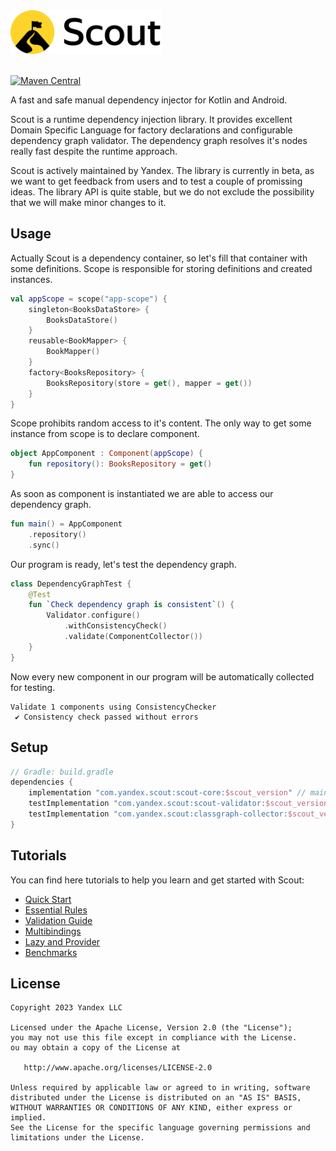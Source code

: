 <picture>
  <source media="(prefers-color-scheme: dark)" srcset="./docs/assets/scout-logo-dark.png">
  <img src="./docs/assets/scout-logo-light.png" alt="Swift logo" height="70">
</picture>

<div><br></div>

[![Maven Central][mavenbadge-svg]][mavencentral]

A fast and safe manual dependency injector for Kotlin and Android.

Scout is a runtime dependency injection library. It provides excellent Domain Specific 
Language for factory declarations and configurable dependency graph validator. The dependency 
graph resolves it's nodes really fast despite the runtime approach.

Scout is actively maintained by Yandex. The library is currently in beta, as we want to get 
feedback from users and to test a couple of promissing ideas. The library API is quite stable, 
but we do not exclude the possibility that we will make minor changes to it.

## Usage

Actually Scout is a dependency container, so let's fill that container with some definitions. 
Scope is responsible for storing definitions and created instances.
```kotlin
val appScope = scope("app-scope") {
    singleton<BooksDataStore> {
        BooksDataStore()
    }
    reusable<BookMapper> {
        BookMapper()
    }
    factory<BooksRepository> {
        BooksRepository(store = get(), mapper = get())
    }
}
```

Scope prohibits random access to it's content. The only way to get some instance from scope is 
to declare component.
```kotlin
object AppComponent : Component(appScope) {
    fun repository(): BooksRepository = get()
}
```

As soon as component is instantiated we are able to access our dependency graph.
```kotlin
fun main() = AppComponent
    .repository()
    .sync()
```

Our program is ready, let's test the dependency graph.
```kotlin
class DependencyGraphTest {
    @Test
    fun `Check dependency graph is consistent`() {
        Validator.configure()
            .withConsistencyCheck()
            .validate(ComponentCollector())
    }
}
```

Now every new component in our program will be automatically collected for testing.
```
Validate 1 components using ConsistencyChecker
 ✔ Consistency check passed without errors
```

## Setup
```groovy
// Gradle: build.gradle
dependencies {
    implementation "com.yandex.scout:scout-core:$scout_version" // main library
    testImplementation "com.yandex.scout:scout-validator:$scout_version" // validator and built-in checks
    testImplementation "com.yandex.scout:classgraph-collector:$scout_version" // built-in component collector
}
```

## Tutorials

You can find here tutorials to help you learn and get started with Scout:
- [Quick Start](docs/quick-start-guide.md)
- [Essential Rules](docs/essential-rules.md)
- [Validation Guide](docs/validation.md)
- [Multibindings](docs/multibindings.md)
- [Lazy and Provider](docs/deferred-requests.md)
- [Benchmarks](docs/benchmarks.md)

## License
```
Copyright 2023 Yandex LLC

Licensed under the Apache License, Version 2.0 (the "License");
you may not use this file except in compliance with the License.
ou may obtain a copy of the License at

   http://www.apache.org/licenses/LICENSE-2.0

Unless required by applicable law or agreed to in writing, software
distributed under the License is distributed on an "AS IS" BASIS,
WITHOUT WARRANTIES OR CONDITIONS OF ANY KIND, either express or implied.
See the License for the specific language governing permissions and
limitations under the License.
```

[mavenbadge-svg]: https://badgen.net/maven/v/maven-central/com.yandex.scout/scout-core
[mavencentral]: https://search.maven.org/artifact/com.yandex.scout/scout-core

